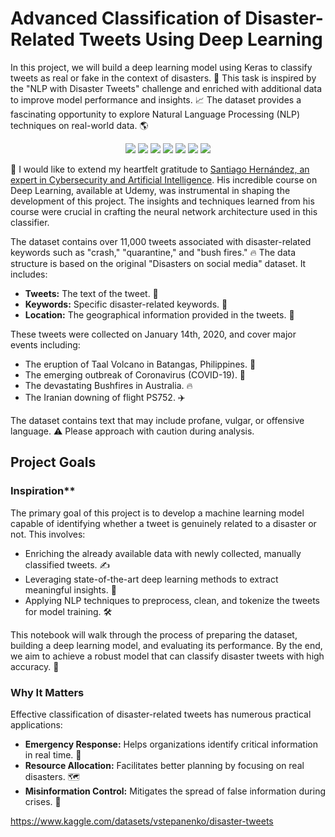 # Advanced Classification of Disaster-Related Tweets Using Deep Learning 

In this project, we will build a deep learning model using Keras to classify tweets as real or fake in the context of disasters. 🎯 This task is inspired by the "NLP with Disaster Tweets" challenge and enriched with additional data to improve model performance and insights. 📈 The dataset provides a fascinating opportunity to explore Natural Language Processing (NLP) techniques on real-world data. 🌎

<p align="center">
   <img src="https://img.shields.io/badge/pypi-3775A9?style=for-the-badge&logo=pypi&logoColor=white" />
   <img src="https://img.shields.io/badge/Python-FFD43B?style=for-the-badge&logo=python&logoColor=blue" />
   <img src="https://img.shields.io/badge/Keras-FF0000?style=for-the-badge&logo=keras&logoColor=white" />
   <img src="https://img.shields.io/badge/TensorFlow-FF6F00?style=for-the-badge&logo=tensorflow&logoColor=white" />
   <img src="https://img.shields.io/badge/Jupyter-F37626.svg?&style=for-the-badge&logo=Jupyter&logoColor=white" />
   <img src="https://img.shields.io/badge/Pandas-2C2D72?style=for-the-badge&logo=pandas&logoColor=white" />
   <img src="https://img.shields.io/badge/Numpy-777BB4?style=for-the-badge&logo=numpy&logoColor=white" />
</p>

🙏 I would like to extend my heartfelt gratitude to [Santiago Hernández, an expert in Cybersecurity and Artificial Intelligence](https://www.udemy.com/user/shramos/). His incredible course on Deep Learning, available at Udemy, was instrumental in shaping the development of this project. The insights and techniques learned from his course were crucial in crafting the neural network architecture used in this classifier.

The dataset contains over 11,000 tweets associated with disaster-related keywords such as "crash," "quarantine," and "bush fires." 🔥 The data structure is based on the original "Disasters on social media" dataset. It includes:

* **Tweets:** The text of the tweet. 💬
* **Keywords:** Specific disaster-related keywords. 🚨
* **Location:** The geographical information provided in the tweets. 📍

These tweets were collected on January 14th, 2020, and cover major events including:

* The eruption of Taal Volcano in Batangas, Philippines. 🌋
* The emerging outbreak of Coronavirus (COVID-19). 🦠
* The devastating Bushfires in Australia. 🔥
* The Iranian downing of flight PS752. ✈️

The dataset contains text that may include profane, vulgar, or offensive language. ⚠️ Please approach with caution during analysis.

## Project Goals

### Inspiration**

The primary goal of this project is to develop a machine learning model capable of identifying whether a tweet is genuinely related to a disaster or not. This involves:

* Enriching the already available data with newly collected, manually classified tweets. ✍️
* Leveraging state-of-the-art deep learning methods to extract meaningful insights. 🧠
* Applying NLP techniques to preprocess, clean, and tokenize the tweets for model training. 🛠️

This notebook will walk through the process of preparing the dataset, building a deep learning model, and evaluating its performance. By the end, we aim to achieve a robust model that can classify disaster tweets with high accuracy. 💯

### Why It Matters

Effective classification of disaster-related tweets has numerous practical applications:

* **Emergency Response:** Helps organizations identify critical information in real time. 🚨
* **Resource Allocation:** Facilitates better planning by focusing on real disasters. 🗺️
* **Misinformation Control:** Mitigates the spread of false information during crises. 🚫

https://www.kaggle.com/datasets/vstepanenko/disaster-tweets
